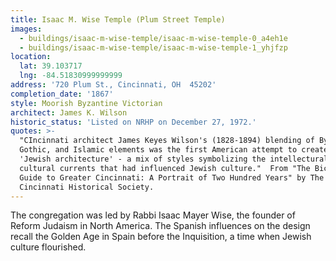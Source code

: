 ```yaml
---
title: Isaac M. Wise Temple (Plum Street Temple)
images:
  - buildings/isaac-m-wise-temple/isaac-m-wise-temple-0_a4eh1e
  - buildings/isaac-m-wise-temple/isaac-m-wise-temple-1_yhjfzp
location:
  lat: 39.103717
  lng: -84.51830999999999
address: '720 Plum St., Cincinnati, OH  45202'
completion_date: '1867'
style: Moorish Byzantine Victorian
architect: James K. Wilson
historic_status: 'Listed on NRHP on December 27, 1972.'
quotes: >-
  "CIncinnati architect James Keyes Wilson's (1828-1894) blending of Byzantine,
  Gothic, and Islamic elements was the first American attempt to create a
  'Jewish architecture' - a mix of styles symbolizing the intellectural and
  cultural currents that had influenced Jewish culture."  From "The Bicentennial
  Guide to Greater Cincinnati: A Portrait of Two Hundred Years" by The
  Cincinnati Historical Society.
---
```


The congregation was led by Rabbi Isaac Mayer Wise, the founder of Reform Judaism in North America. The Spanish influences on the design recall the Golden Age in Spain before the Inquisition, a time when Jewish culture flourished.
